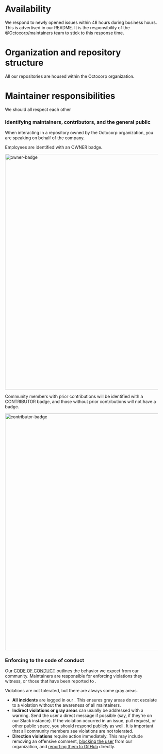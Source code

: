 # Availability

We respond to newly opened issues within 48 hours during business hours. This is advertised in our README. It is the responsibility of the @Octocorp/maintainers team to stick to this response time.

# Organization and repository structure

All our repositories are housed within the Octocorp organization.

# Maintainer responsibilities
We should all respect each other
### Identifying maintainers, contributors, and the general public

When interacting in a repository owned by the Octocorp organization, you are speaking on behalf of the company.

Employees are identified with an OWNER badge.

<img width="774" alt="owner-badge" src="https://user-images.githubusercontent.com/16547949/33770589-38f46312-dbfc-11e7-97a8-43118a086467.png">

Community members with prior contributions will be identified with a CONTRIBUTOR badge, and those without prior contributions will not have a badge.

<img width="778" alt="contributor-badge" src="https://user-images.githubusercontent.com/16547949/33770637-6f3b5ebc-dbfc-11e7-882b-f7e9dd3d155b.png">

### Enforcing to the code of conduct

Our [CODE OF CONDUCT](templates/code-of-conduct.md) outlines the behavior we expect from our community. Maintainers are responsible for enforcing violations they witness, or those that have been reported to <EMAIL-FROM-CODE-OF-CONDUCT>.

Violations are not tolerated, but there are always some gray areas.

- **All incidents** are logged in our <INTERNAL TOOL>. This ensures gray areas do not escalate to a violation without the awareness of all maintainers.
- **Indirect violations or gray areas** can usually be addressed with a warning. Send the user a direct message if possible (say, if they're on our Slack instance). If the violation occurred in an issue, pull request, or other public space, you should respond publicly as well. It is important that all community members see violations are not tolerated.
- **Direction violations** require action immediately. This may include removing an offensive comment, [blocking the user](https://help.github.com/articles/blocking-a-user-from-your-organization/) from our organization, and [reporting them to GitHub](https://help.github.com/articles/reporting-abuse-or-spam/) directly.
